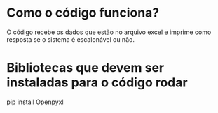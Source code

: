 # Como o código funciona?
O código recebe os dados que estão no arquivo excel e imprime como resposta se o sistema é escalonável ou não.

# Bibliotecas que devem ser instaladas para o código rodar
pip install Openpyxl